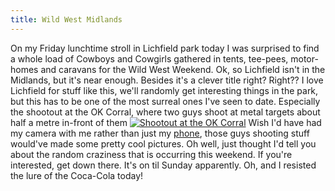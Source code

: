 ```yaml
---
title: Wild West Midlands
---
```

On my Friday lunchtime stroll in Lichfield park today I was surprised to find a whole load of Cowboys and Cowgirls gathered in tents, tee-pees, motor-homes and caravans for the Wild West Weekend. Ok, so Lichfield isn't in the Midlands, but it's near enough. Besides it's a clever title right? Right?? I love Lichfield for stuff like this, we'll randomly get interesting things in the park, but this has to be one of the most surreal ones I've seen to date. Especially the shootout at the OK Corral, where two guys shoot at metal targets about half a metre in-front of them [![Shootout at the OK Corral](http://static.flickr.com/78/212515047_9416c34c47.jpg)](http://www.flickr.com/photos/roobottommobile/212515047/ "Photo Sharing") Wish I'd have had my camera with me rather than just my [phone](http://www.flickr.com/photos/roobottommobile/sets/72157594232951730/), those guys shooting stuff would've made some pretty cool pictures. Oh well, just thought I'd tell you about the random craziness that is occurring this weekend. If you're interested, get down there. It's on til Sunday apparently. Oh, and I resisted the lure of the Coca-Cola today!